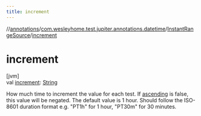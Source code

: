```yaml
---
title: increment
---
```

//[annotations](../../../index.html)/[com.wesleyhome.test.jupiter.annotations.datetime](../index.html)/[InstantRangeSource](index.html)/[increment](increment.html)



# increment



[jvm]\
val [increment](increment.html): [String](https://kotlinlang.org/api/latest/jvm/stdlib/kotlin/-string/index.html)



How much time to increment the value for each test. If [ascending](ascending.html) is false, this value will be negated. The default value is 1 hour. Should follow the ISO-8601 duration format e.g. &quot;PT1h&quot; for 1 hour, &quot;PT30m&quot; for 30 minutes.




